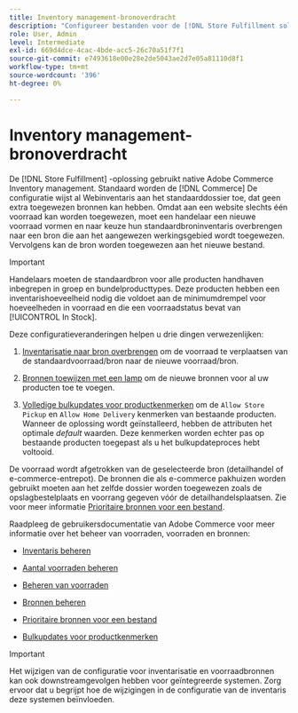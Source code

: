 ```yaml
---
title: Inventory management-bronoverdracht
description: "Configureer bestanden voor de [!DNL Store Fulfillment solution] met Adobe Commerce Inventory management. Stel een nieuwe voorraad- en overdrachtvoorraad in op basis van de standaardvoorraad, zodat u deze kunt toewijzen aan bronnen die zijn geconfigureerd om de opslagcapaciteit die door de oplossing Afhandeling van winkel wordt vereist, in te schakelen."
role: User, Admin
level: Intermediate
exl-id: 669d4dce-4cac-4bde-acc5-26c70a51f7f1
source-git-commit: e7493618e00e28e2de5043ae2d7e05a81110d8f1
workflow-type: tm+mt
source-wordcount: '396'
ht-degree: 0%

---
```



# Inventory management-bronoverdracht

De [!DNL Store Fulfillment] -oplossing gebruikt native Adobe Commerce Inventory management. Standaard worden de [!DNL Commerce] De configuratie wijst al Webinventaris aan het standaarddossier toe, dat geen extra toegewezen bronnen kan hebben. Omdat aan een website slechts één voorraad kan worden toegewezen, moet een handelaar een nieuwe voorraad vormen en naar keuze hun standaardbroninventaris overbrengen naar een bron die aan het aangewezen werkingsgebied wordt toegewezen. Vervolgens kan de bron worden toegewezen aan het nieuwe bestand.

>[!IMPORTANT]
>
>Handelaars moeten de standaardbron voor alle producten handhaven inbegrepen in groep en bundelproducttypes. Deze producten hebben een inventarishoeveelheid nodig die voldoet aan de minimumdrempel voor hoeveelheden in voorraad en die een voorraadstatus bevat van [!UICONTROL In Stock].

Deze configuratieveranderingen helpen u drie dingen verwezenlijken:

1. [Inventarisatie naar bron overbrengen](https://docs.magento.com/user-guide/catalog/inventory-bulk-transfer-inventory.html) om de voorraad te verplaatsen van de standaardvoorraad/bron naar de nieuwe voorraad/bron.

1. [Bronnen toewijzen met een lamp](https://docs.magento.com/user-guide/catalog/inventory-bulk-assign-sources.html) om de nieuwe bronnen voor al uw producten toe te voegen.

1. [Volledige bulkupdates voor productkenmerken](https://docs.magento.com/user-guide/stores/bulk-product-attribute-update.html) om de `Allow Store Pickup` en `Allow Home Delivery` kenmerken van bestaande producten. Wanneer de oplossing wordt geïnstalleerd, hebben de attributen het optimale *default* waarden. Deze kenmerken worden echter pas op bestaande producten toegepast als u het bulkupdateproces hebt voltooid.

De voorraad wordt afgetrokken van de geselecteerde bron (detailhandel of e-commerce-entrepot). De bronnen die als e-commerce pakhuizen worden gebruikt moeten aan het zelfde dossier worden toegewezen zoals de opslagbestelplaats en voorrang gegeven vóór de detailhandelsplaatsen. Zie voor meer informatie [Prioritaire bronnen voor een bestand](https://docs.magento.com/user-guide/catalog/inventory-stock-priority.html).

Raadpleeg de gebruikersdocumentatie van Adobe Commerce voor meer informatie over het beheer van voorraden, voorraden en bronnen:

- [Inventaris beheren](https://docs.magento.com/user-guide/catalog/inventory-management.html)

- [Aantal voorraden beheren](https://docs.magento.com/user-guide/catalog/inventory-manage-inventory-quantities.html)

- [Beheren van voorraden](https://docs.magento.com/user-guide/catalog/inventory-stock.html)

- [Bronnen beheren](https://docs.magento.com/user-guide/catalog/inventory-sources.html)

- [Prioritaire bronnen voor een bestand](https://docs.magento.com/user-guide/catalog/inventory-stock-priority.html)

- [Bulkupdates voor productkenmerken](https://docs.magento.com/user-guide/stores/bulk-product-attribute-update.html)


>[!IMPORTANT]
>
>Het wijzigen van de configuratie voor inventarisatie en voorraadbronnen kan ook downstreamgevolgen hebben voor geïntegreerde systemen. Zorg ervoor dat u begrijpt hoe de wijzigingen in de configuratie van de inventaris deze systemen beïnvloeden.
